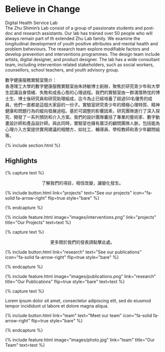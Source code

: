 ---
---

# Believe in Change
Digital Health Service Lab<br>
The Zhu Shimin’s Lab consist of a group of passionate students and post-doc and research assistants. Our lab has trained over 50 people who will always remain part of th extended Zhu Lab family. We examine the longitudinal development of youth positive attributes and mental health and problem beheviours. The research team explore modifiable factors and develop prevention and interventions programmes. The design team include artists, digital designer, and product designer. The lab has a wide consultant team, including intervention related stakeholders, such as social workers, counsellors, school teachers, and youth advisory group.

數字健康服務實驗室簡介：<br>
香港理工大學的數字健康服務實驗室由朱詩敏博士創辦，聚焦於研究青少年和大學生認識自身情緒、失敗和成長心態的心理過程。我們的實驗室由一群滿懷熱忱的博士生、博士後研究員和研究助理組成，迄今為止已經培養了超過50名優秀的成員，他們一直都是這個大家庭的一份子。實驗室研究青少年的積極心理特質、精神健康和問題行為的縱向發展過程。基於可調整的影響因素，研究團隊進行了深入探究、開發了一系列預防和介入方案。我們的設計團隊囊括了專業的藝術家、數字動畫設計師和產品設計師。與此同時，實驗室也擁有廣泛的顧問團隊人脈，包括能為心理介入方案提供實用建議的相關方，如社工、輔導員、學校教師和青少年顧問組等。


{% include section.html %}

## Highlights

{% capture text %}

<div style="text-align: center;">了解我們的項目，相信改變，讓變化發生。</div>  


{%
  include button.html
  link="projects"
  text="See our projects"
  icon="fa-solid fa-arrow-right"
  flip=true
  style="bare"
%}

{% endcapture %}

{%
  include feature.html
  image="images/interventions.png"
  link="projects"
  title="Our Projects"
  text=text
%}

{% capture text %}

<div style="text-align: center;">更多關於我們的發表請點擊此處。</div>


{%
  include button.html
  link="research"
  text="See our publications"
  icon="fa-solid fa-arrow-right"
  flip=true
  style="bare"
%}

{% endcapture %}

{%
  include feature.html
  image="images/publications.png"
  link="research"
  title="Our Publications"
  flip=true
  style="bare"
  text=text
%}

{% capture text %}

Lorem ipsum dolor sit amet, consectetur adipiscing elit, sed do eiusmod tempor incididunt ut labore et dolore magna aliqua.

{%
  include button.html
  link="team"
  text="Meet our team"
  icon="fa-solid fa-arrow-right"
  flip=true
  style="bare"
%}

{% endcapture %}

{%
  include feature.html
  image="images/photo.jpg"
  link="team"
  title="Our Team"
  text=text
%}
